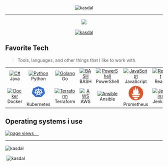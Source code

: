
<p align="center"> <img src="https://komarev.com/ghpvc/?username=kasdal&label=Profile%20views&color=0e75b6&style=flat" alt="kasdal" /> </p>
<hr>
<p align="center">
  <img src="https://res.cloudinary.com/dmepo58r1/image/upload/v1631811629/banner_knrb6i.png">
</p>

<p align="center"> <a href="https://github.com/ryo-ma/github-profile-trophy"><img src="https://github-profile-trophy.vercel.app/?username=kasdal" alt="kasdal" /></a> </p>
<h2 align="left" id="macropower-tech">Favorite Tech</h2>

> Tools, languages, and other things that I like to work with.

<table>
  <tr>
    <td align="center" width="96">
      <a href="#macropower-tech">
        <img src="https://res.cloudinary.com/dmepo58r1/image/upload/v1631781017/java-logo_rrdcdc.jpg" width="48" height="48" alt="C#" />
      </a>
      <br>Java
    </td>
    <td align="center" width="96">
      <a href="#macropower-tech">
        <img src="https://res.cloudinary.com/dmepo58r1/image/upload/v1631781127/2000px-Python-logo-notext.svg__knnilz.png" width="48" height="48" alt="Python" />
      </a>
      <br>Python
    </td>
    <td align="center" width="96">
      <a href="#macropower-tech">
        <img src="https://res.cloudinary.com/dmepo58r1/image/upload/v1631781256/1_i2skbfmDsHayHhqPfwt6pA_ebx1yg.png" width="48" height="48" alt="Golang" />
      </a>
      <br>Go
    </td>
    <td align="center" width="96">
      <a href="#macropower-tech">
        <img src="https://res.cloudinary.com/dmepo58r1/image/upload/v1631781329/communityIcon_xagsn9nsaih61_owiefo.png" width="48" height="48" alt="BASH" />
      </a>
      <br>BASH
    </td>
    <td align="center" width="96">
      <a href="#macropower-tech">
        <img src="https://raw.githubusercontent.com/PowerShell/PowerShell/master/assets/ps_black_128.svg" width="48" height="48" alt="PowerShell" />
      </a>
      <br>PowerShell
    </td>
    <td align="center" width="96">
      <a href="#macropower-tech">
        <img src="https://res.cloudinary.com/dmepo58r1/image/upload/v1631782677/kisspng-javascript-logo-html-comment-blog-5ae63c22d40699.0773573515250381148685_qcyoxz.jpg" width="48" height="48" alt="JavaScript" />
      </a>
      <br>JavaScript
    </td>
    <td align="center" width="96">
      <a href="#macropower-tech" >
        <img src="https://res.cloudinary.com/dmepo58r1/image/upload/v1631783239/png-transparent-react-javascript-library-github-backbone-logo-symmetry-native_hqyrwe.png" width="48" height="48" alt="React" />
      </a>
      <br>React
    </td>
    <td align="center" width="96">
      <a href="#macropower-tech">
        <img src="https://res.cloudinary.com/dmepo58r1/image/upload/v1631783383/72-728896_contact-us-get-a-quote-html-css-icon_wpgmwb.jpg" width="48" height="48" alt="HTML5" />
      </a>
      <br>HTML5
    </td>
    <td align="center" width="96">
      <a href="#macropower-tech">
        <img src="https://res.cloudinary.com/dmepo58r1/image/upload/v1631807541/png-clipart-vagrant-logo-hashicorp-graphics-brand-vagrant-blue-angle_qmfty6.png" width="48" height="48" alt="Vagrant" />
      </a>
      <br>Vagrant
    </td>
  </tr>
  <tr>
    <td align="center" width="96"> 
      <a href="#macropower-tech" >
        <img src="https://res.cloudinary.com/dmepo58r1/image/upload/v1631781446/1_lUNmBw_oyS2ADWqZs4DLOA_ugbx7k.png" width="48" height="48" alt="Docker" />
      </a>
      <br>Docker
    </td>
    <td align="center" width="96">
      <a href="#macropower-tech" >
        <img src="https://raw.githubusercontent.com/cncf/artwork/master/projects/kubernetes/icon/color/kubernetes-icon-color.svg" width="48" height="48" alt="Kubernetes" />
      </a>
      <br>Kubernetes
    </td>
    <td align="center"  width="96">
      <a href="#macropower-tech">
        <img src="https://res.cloudinary.com/dmepo58r1/image/upload/v1631781612/og-image-8b3e4f7d-blog-aspect-ratio_tzrpwu.png" width="48" height="48" alt="Terraform" />
      </a>
      <br>Terraform
    </td>
    <td align="center"  width="96">
      <a href="#macropower-tech">
        <img src="https://res.cloudinary.com/dmepo58r1/image/upload/v1631781868/876681-middle_mbwbjs.png" width="48" height="48" alt="AWS" />
      </a>
      <br>AWS
    </td>
    <td align="center" width="96">
      <a href="#macropower-tech">
        <img src="https://res.cloudinary.com/dmepo58r1/image/upload/v1631782947/png-clipart-ansible-devops-toolchain-software-deployment-triangle-logo-beta-angle-text_gqivmb.png" width="48" height="48" alt="Ansible" />
      </a>
      <br>Ansible
    </td>
        <td align="center" width="96">
      <a href="#macropower-tech" >
        <img src="https://github.com/cncf/artwork/blob/master/projects/prometheus/icon/color/prometheus-icon-color.svg" width="48" height="48" alt="Prometheus" />
      </a>
      <br>Prometheus
    </td>
    <td align="center" width="96">
      <a href="#macropower-tech" >
        <img src="https://res.cloudinary.com/dmepo58r1/image/upload/v1631782260/jenkins-logo-11609365847mufysaivph_a690cg.png" width="48" height="48" alt="Jenkins" />
      </a>
      <br>Jenkins
    </td>
    <td align="center"  width="96">
      <a href="#macropower-tech">
        <img src="https://res.cloudinary.com/dmepo58r1/image/upload/v1631781955/png-clipart-mysql-database-graphics-microsoft-access-logo-blue-web-design-thumbnail_be0mcj.png" width="48" height="48" alt="MySQL" />
      </a>
      <br>MySQL
    </td>
    <td align="center" width="96">
      <a href="#macropower-tech" >
        <img src="https://res.cloudinary.com/dmepo58r1/image/upload/v1631782191/kisspng-mongodb-document-oriented-database-nosql-openshift-web-app-development-servcie-in-dehradun-5ca1b8cb8a0f32.3708278115541024755655_eb38fs.jpg" width="48" height="48" alt="Mongo" />
      </a>
      <br>Mongo
    </td>
  </tr>
</table>
<h2 align="left" id="macropower-tech">Operating systems i use</h2>

<p align="left">
  <a href="https://github.com/MacroPower/MacroPower">
    <img src="https://img.shields.io/badge/Linux-FCC624?style=for-the-badge&logo=linux&logoColor=black" alt="page views" />
  </a>
  <a href="https://macropower.readthedocs.io/en/latest">
    <img alt="" src="https://img.shields.io/badge/Kali-268BEE?style=for-the-badge&logo=kalilinux&logoColor=white">
  </a>
  <a href="https://stackoverflow.com/users/4868262">
    <img alt="" src="https://img.shields.io/badge/Windows-0078D6?style=for-the-badge&logo=windows&logoColor=white">
  </a>
  <a href="https://reddit.com/u/macropower">
    <img alt="" src="https://img.shields.io/badge/Android-3DDC84?style=for-the-badge&logo=android&logoColor=white">
  </a>
  <a href="https://github.com/MacroPower?tab=followers">
    <img alt="" src="https://img.shields.io/badge/iOS-000000?style=for-the-badge&logo=ios&logoColor=white">
  </a>
  <a href="https://img.shields.io/badge/mac%20os-000000?style=for-the-badge&logo=macos&logoColor=F0F0F0">
  </a>
</p>
<hr>

<p><img align="center" src="https://github-readme-streak-stats.herokuapp.com/?user=kasdal&" alt="kasdal" /></p>
<p>&nbsp;<img align="center" src="https://github-readme-stats.vercel.app/api?username=kasdal&show_icons=true&locale=en" alt="kasdal" /></p>

<!--
**Kasdal/kasdal** is a ✨ _special_ ✨ repository because its `README.md` (this file) appears on your GitHub profile.

Here are some ideas to get you started:

- 🔭 I’m currently working on ...
- 🌱 I’m currently learning ...
- 👯 I’m looking to collaborate on ...
- 🤔 I’m looking for help with ...
- 💬 Ask me about ...
- 📫 How to reach me: ...
- 😄 Pronouns: ...
- ⚡ Fun fact: ...
-->
